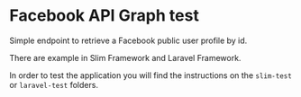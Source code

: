 # Facebook API Graph test

Simple endpoint to retrieve a Facebook public user profile by id.

There are example in Slim Framework and Laravel Framework.

In order to test the application you will find the instructions on the
`slim-test` or `laravel-test` folders.
